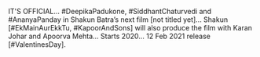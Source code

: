 IT'S OFFICIAL... #DeepikaPadukone, #SiddhantChaturvedi and #AnanyaPanday in Shakun Batra’s next film [not titled yet]... Shakun [#EkMainAurEkkTu, #KapoorAndSons] will also produce the film with Karan Johar and Apoorva Mehta... Starts 2020... 12 Feb 2021 release [#ValentinesDay].